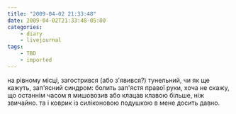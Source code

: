 ```yaml
---
title: "2009-04-02 21:33:48"
date: 2009-04-02T21:33:48-05:00
categories:
    - diary
    - livejournal
tags:
    - TBD
    - imported
---
```


на рівному місці, загострився (або з'явився?) тунельний, чи як ще кажуть, зап'ясний синдром: болить зап'ястя правої руки, хоча не скажу, що останнім часом я мишовозив або клацав клавою більше, ніж звичайно. та і коврик із силіконовою подушкою в мене досить давно.